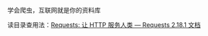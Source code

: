 
学会爬虫，互联网就是你的资料库  





读目录查用法：[Requests: 让 HTTP 服务人类 — Requests 2.18.1 文档](https://docs.python-requests.org/zh_CN/latest/)  
